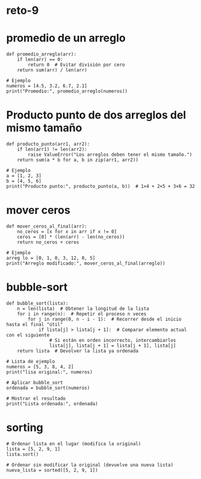 # reto-9
# promedio de un arreglo
    def promedio_arreglo(arr):
        if len(arr) == 0:
            return 0  # Evitar división por cero
        return sum(arr) / len(arr)

    # Ejemplo
    numeros = [4.5, 3.2, 6.7, 2.1]
    print("Promedio:", promedio_arreglo(numeros))

#  Producto punto de dos arreglos del mismo tamaño
    def producto_punto(arr1, arr2):
        if len(arr1) != len(arr2):
            raise ValueError("Los arreglos deben tener el mismo tamaño.")
        return sum(a * b for a, b in zip(arr1, arr2))

    # Ejemplo
    a = [1, 2, 3]
    b = [4, 5, 6]
    print("Producto punto:", producto_punto(a, b))  # 1×4 + 2×5 + 3×6 = 32

# mover ceros
    def mover_ceros_al_final(arr):
        no_ceros = [x for x in arr if x != 0]
        ceros = [0] * (len(arr) - len(no_ceros))
        return no_ceros + ceros

    # Ejemplo
    arreg lo = [0, 1, 0, 3, 12, 0, 5]
    print("Arreglo modificado:", mover_ceros_al_final(arreglo))

# bubble-sort
    def bubble_sort(lista):
        n = len(lista)  # Obtener la longitud de la lista
        for i in range(n):  # Repetir el proceso n veces
            for j in range(0, n - i - 1):  # Recorrer desde el inicio hasta el final "útil"
                if lista[j] > lista[j + 1]:  # Comparar elemento actual con el siguiente
                    # Si están en orden incorrecto, intercambiarlos
                    lista[j], lista[j + 1] = lista[j + 1], lista[j]
        return lista  # Devolver la lista ya ordenada

    # Lista de ejemplo
    numeros = [5, 3, 8, 4, 2]
    print("lisa original:", numeros)
  
    # Aplicar bubble_sort
    ordenada = bubble_sort(numeros)
  
    # Mostrar el resultado
    print("Lista ordenada:", ordenada)

# sorting
    # Ordenar lista en el lugar (modifica la original)
    lista = [5, 2, 9, 1]
    lista.sort()
  
    # Ordenar sin modificar la original (devuelve una nueva lista)
    nueva_lista = sorted([5, 2, 9, 1])

